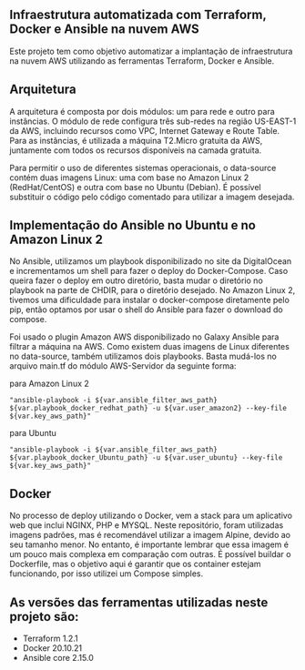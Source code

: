 ## Infraestrutura automatizada com Terraform, Docker e Ansible na nuvem AWS

Este projeto tem como objetivo automatizar a implantação de infraestrutura na nuvem AWS utilizando as ferramentas Terraform, Docker e Ansible. 

## Arquitetura

A arquitetura é composta por dois módulos: um para rede e outro para instâncias. O módulo de rede configura três sub-redes na região US-EAST-1 da AWS, incluindo recursos como VPC, Internet Gateway e Route Table. Para as instâncias, é utilizada a máquina T2.Micro gratuita da AWS, juntamente com todos os recursos disponíveis na camada gratuita.

Para permitir o uso de diferentes sistemas operacionais, o data-source contém duas imagens Linux: uma com base no Amazon Linux 2 (RedHat/CentOS) e outra com base no Ubuntu (Debian). É possível substituir o código pelo código comentado para utilizar a imagem desejada.

## Implementação do Ansible no Ubuntu e no Amazon Linux 2

No Ansible, utilizamos um playbook disponibilizado no site da DigitalOcean e incrementamos um shell para fazer o deploy do Docker-Compose. Caso queira fazer o deploy em outro diretório, basta mudar o diretório no playbook na parte de CHDIR, para o diretório desejado.
No Amazon Linux 2, tivemos uma dificuldade para instalar o docker-compose diretamente pelo pip, então optamos por usar o shell do Ansible para fazer o download do compose.

Foi usado o plugin Amazon AWS disponibilizado no Galaxy Ansible para filtrar a máquina na AWS. Como existem duas imagens de Linux diferentes no data-source, também utilizamos dois playbooks. Basta mudá-los no arquivo main.tf do módulo AWS-Servidor da seguinte forma:

para Amazon Linux 2

    "ansible-playbook -i ${var.ansible_filter_aws_path} ${var.playbook_docker_redhat_path} -u ${var.user_amazon2} --key-file ${var.key_aws_path}"

para Ubuntu

    "ansible-playbook -i ${var.ansible_filter_aws_path} ${var.playbook_docker_Ubuntu_path} -u ${var.user_ubuntu} --key-file ${var.key_aws_path}"


## Docker

No processo de deploy utilizando o Docker, vem a stack para um aplicativo web que inclui NGINX, PHP e MYSQL. Neste repositório, foram utilizadas imagens padrões, mas é recomendável utilizar a imagem Alpine, devido ao seu tamanho menor. No entanto, é importante lembrar que essa imagem é um pouco mais complexa em comparação com outras. É possível buildar o Dockerfile, mas o objetivo aqui é garantir que os container estejam funcionando, por isso utilizei um Compose simples. 

## As versões das ferramentas utilizadas neste projeto são:

* Terraform 1.2.1
* Docker 20.10.21
* Ansible core 2.15.0